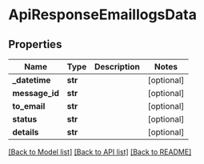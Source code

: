# ApiResponseEmaillogsData

## Properties
Name | Type | Description | Notes
------------ | ------------- | ------------- | -------------
**_datetime** | **str** |  | [optional] 
**message_id** | **str** |  | [optional] 
**to_email** | **str** |  | [optional] 
**status** | **str** |  | [optional] 
**details** | **str** |  | [optional] 

[[Back to Model list]](../README.md#documentation-for-models) [[Back to API list]](../README.md#documentation-for-api-endpoints) [[Back to README]](../README.md)


